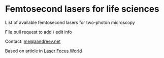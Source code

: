 # Femtosecond lasers for life sciences

List of available femtosecond lasers for two-photon microscopy

File pull request to add / edit info

Contact: me@aandreev.net

Based on article in [Laser Focus World](https://www.laserfocusworld.com/lasers-sources/article/14185273/twophoton-microscopy-and-the-100000-question-tunable-or-fixedwavelength-femtosecond-laser)
